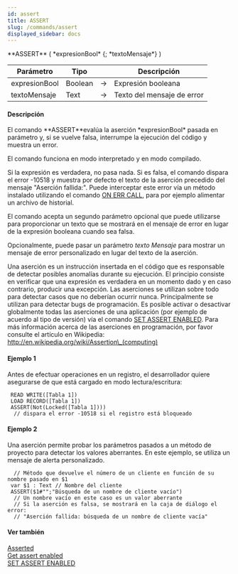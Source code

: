 ```yaml
---
id: assert
title: ASSERT
slug: /commands/assert
displayed_sidebar: docs
---
```


<!--REF #_command_.ASSERT.Syntax-->**ASSERT** ( *expresionBool* {; *textoMensaje*} )<!-- END REF-->
<!--REF #_command_.ASSERT.Params-->
| Parámetro | Tipo |  | Descripción |
| --- | --- | --- | --- |
| expresionBool | Boolean | &#8594;  | Expresión booleana |
| textoMensaje | Text | &#8594;  | Texto del mensaje de error |

<!-- END REF-->

#### Descripción 

<!--REF #_command_.ASSERT.Summary-->El comando **ASSERT**evalúa la aserción *expresionBool* pasada en parámetro y, si se vuelve falsa, interrumpe la ejecución del código y muestra un error.<!-- END REF-->

El comando funciona en modo interpretado y en modo compilado.

Si la expresión es verdadera, no pasa nada. Si es falsa, el comando dispara el error -10518 y muestra por defecto el texto de la aserción precedido del mensaje "Aserción fallida:". Puede interceptar este error vía un método instalado utilizando el comando [ON ERR CALL](on-err-call.md), para por ejemplo alimentar un archivo de historial. 

El comando acepta un segundo parámetro opcional que puede utilizarse para proporcionar un texto que se mostrará en el mensaje de error en lugar de la expresión booleana cuando sea falsa.

Opcionalmente, puede pasar un parámetro *texto* *Mensaje* para mostrar un mensaje de error personalizado en lugar del texto de la aserción.

Una aserción es un instrucción insertada en el código que es responsable de detectar posibles anomalías durante su ejecución. El principio consiste en verificar que una expresión es verdadera en un momento dado y en caso contrario, producir una excepción. Las aserciones se utilizan sobre todo para detectar casos que no deberían ocurrir nunca. Principalmente se utilizan para detectar bugs de programación. Es posible activar o desactivar globalmente todas las aserciones de una aplicación (por ejemplo de acuerdo al tipo de versión) vía el comando [SET ASSERT ENABLED](set-assert-enabled.md). Para más información acerca de las aserciones en programación, por favor consulte el artículo en Wikipedia: http://en.wikipedia.org/wiki/Assertion\_(computing)

#### Ejemplo 1 

Antes de efectuar operaciones en un registro, el desarrollador quiere asegurarse de que está cargado en modo lectura/escritura:

```4d
 READ WRITE([Tabla 1])
 LOAD RECORD([Tabla 1])
 ASSERT(Not(Locked([Tabla 1])))
  // dispara el error -10518 si el registro está bloqueado
```

#### Ejemplo 2 

Una aserción permite probar los parámetros pasados a un método de proyecto para detectar los valores aberrantes. En este ejemplo, se utiliza un mensaje de alerta personalizado.

```4d
  // Método que devuelve el número de un cliente en función de su nombre pasado en $1
 var $1 : Text // Nombre del cliente
 ASSERT($1#"";"Búsqueda de un nombre de cliente vacío")
  // Un nombre vacío en este caso es un valor aberrante
  // Si la aserción es falsa, se mostrará en la caja de diálogo el error:
  // "Aserción fallida: búsqueda de un nombre de cliente vacía"
```

#### Ver también 

[Asserted](asserted.md)  
[Get assert enabled](get-assert-enabled.md)  
[SET ASSERT ENABLED](set-assert-enabled.md)  